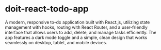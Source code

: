 # doit-react-todo-app
A modern, responsive to-do application built with React.js, utilizing state management with hooks, routing with React Router, and a user-friendly interface that allows users to add, delete, and manage tasks efficiently. The app features a dark mode toggle and a simple, clean design that works seamlessly on desktop, tablet, and mobile devices.
